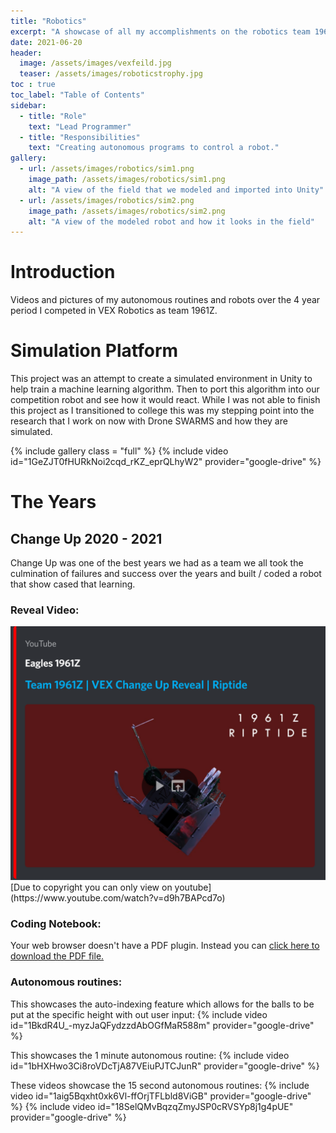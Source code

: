 ```yaml
---
title: "Robotics"
excerpt: "A showcase of all my accomplishments on the robotics team 1961Z as the lead programmer."
date: 2021-06-20
header:
  image: /assets/images/vexfeild.jpg
  teaser: /assets/images/roboticstrophy.jpg
toc : true
toc_label: "Table of Contents"
sidebar:
  - title: "Role"
    text: "Lead Programmer"
  - title: "Responsibilities"
    text: "Creating autonomous programs to control a robot."
gallery:
  - url: /assets/images/robotics/sim1.png
    image_path: /assets/images/robotics/sim1.png
    alt: "A view of the field that we modeled and imported into Unity"
  - url: /assets/images/robotics/sim2.png
    image_path: /assets/images/robotics/sim2.png
    alt: "A view of the modeled robot and how it looks in the field"
---
```


# Introduction
Videos and pictures of my autonomous routines and robots over the 4 year period I competed in VEX Robotics as team 1961Z.

# Simulation Platform
This project was an attempt to create a simulated environment in Unity to help train a machine learning algorithm. Then to port this algorithm into our competition robot and see how it would react. While I was not able to finish this project as I transitioned to college this was my stepping point into the research that I work on now with Drone SWARMS and how they are simulated.

{% include gallery class = "full" %} 
{% include video id="1GeZJT0fHURkNoi2cqd_rKZ_eprQLhyW2" provider="google-drive" %}

# The Years

## Change Up 2020 - 2021
Change Up was one of the best years we had as a team we all took the culmination of failures and success over the years and built / coded a robot that show cased that learning.

### Reveal Video: 
<img src="/assets/images/robotics/youtubevid.PNG" alt="">
[Due to copyright you can only view on youtube](https://www.youtube.com/watch?v=d9h7BAPcd7o)

### Coding Notebook:
<object data="/assets/downloads/CodingNotebook.pdf" type="application/pdf" height="375">
  <p>Your web browser doesn't have a PDF plugin.
  Instead you can <a href="/assets/downloads/CodingNotebook.pdf">click here to
  download the PDF file.</a></p>
</object>

### Autonomous routines:

This showcases the auto-indexing feature which allows for the balls to be put at the specific height with out user input:
{% include video id="1BkdR4U_-myzJaQFydzzdAbOGfMaR588m" provider="google-drive" %}

This showcases the 1 minute autonomous routine:
{% include video id="1bHXHwo3Ci8roVDcTjA87VEiuPJTCJunR" provider="google-drive" %}

These videos showcase the 15 second autonomous routines:
{% include video id="1aig5Bqxht0xk6Vl-ffOrjTFLbld8ViGB" provider="google-drive" %}
{% include video id="18SelQMvBqzqZmyJSP0cRVSYp8j1g4pUE" provider="google-drive" %}




